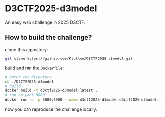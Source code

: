 # D3CTF2025-d3model

An easy web challenge in 2025 D3CTF.

## How to build the challenge?

clone this repository:

```bash
git clone https://github.com/Klutton/D3CTF2025-d3model.git
```

build and run the `Dockerfile`:

```bash
# enter the directory
cd ./D3CTF2025-d3model
# build
docker build -t d3ctf2025-d3model:latest .
# run on port 5000
docker run -d -p 5000:5000 --name d3ctf2025-d3model d3ctf2025-d3model:latest
```

now you can reproduce the challenge locally.
